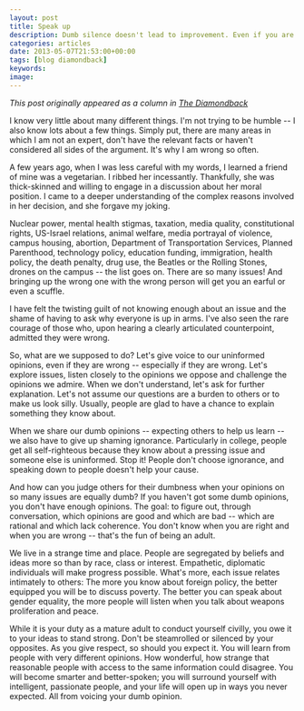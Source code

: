 ```yaml
---
layout: post
title: Speak up
description: Dumb silence doesn't lead to improvement. Even if you are wrong, speak!
categories: articles
date: 2013-05-07T21:53:00+00:00
tags: [blog diamondback]
keywords:
image:
---
```

*This post originally appeared as a column in [The Diamondback](http://www.diamondbackonline.com/opinion/article_1a9ef70e-b782-11e2-8ab1-0019bb30f31a.html)*

I know very little about many different things. I'm not trying to be humble -- I also know lots about a few things. Simply put, there are many areas in which I am not an expert, don't have the relevant facts or haven't considered all sides of the argument. It's why I am wrong so often.

A few years ago, when I was less careful with my words, I learned a friend of mine was a vegetarian. I ribbed her incessantly. Thankfully, she was thick-skinned and willing to engage in a discussion about her moral position. I came to a deeper understanding of the complex reasons involved in her decision, and she forgave my joking.

Nuclear power, mental health stigmas, taxation, media quality, constitutional rights, US-Israel relations, animal welfare, media portrayal of violence, campus housing, abortion, Department of Transportation Services, Planned Parenthood, technology policy, education funding, immigration, health policy, the death penalty, drug use, the Beatles or the Rolling Stones, drones on the campus -- the list goes on. There are so many issues! And bringing up the wrong one with the wrong person will get you an earful or even a scuffle.

I have felt the twisting guilt of not knowing enough about an issue and the shame of having to ask why everyone is up in arms. I've also seen the rare courage of those who, upon hearing a clearly articulated counterpoint, admitted they were wrong.

So, what are we supposed to do? Let's give voice to our uninformed opinions, even if they are wrong -- especially if they are wrong. Let's explore issues, listen closely to the opinions we oppose and challenge the opinions we admire. When we don't understand, let's ask for further explanation. Let's not assume our questions are a burden to others or to make us look silly. Usually, people are glad to have a chance to explain something they know about.

When we share our dumb opinions -- expecting others to help us learn -- we also have to give up shaming ignorance. Particularly in college, people get all self-righteous because they know about a pressing issue and someone else is uninformed. Stop it! People don't choose ignorance, and speaking down to people doesn't help your cause.

And how can you judge others for their dumbness when your opinions on so many issues are equally dumb? If you haven't got some dumb opinions, you don't have enough opinions. The goal: to figure out, through conversation, which opinions are good and which are bad -- which are rational and which lack coherence. You don't know when you are right and when you are wrong -- that's the fun of being an adult.

We live in a strange time and place. People are segregated by beliefs and ideas more so than by race, class or interest. Empathetic, diplomatic individuals will make progress possible. What's more, each issue relates intimately to others: The more you know about foreign policy, the better equipped you will be to discuss poverty. The better you can speak about gender equality, the more people will listen when you talk about weapons proliferation and peace.

While it is your duty as a mature adult to conduct yourself civilly, you owe it to your ideas to stand strong. Don't be steamrolled or silenced by your opposites. As you give respect, so should you expect it. You will learn from people with very different opinions. How wonderful, how strange that reasonable people with access to the same information could disagree. You will become smarter and better-spoken; you will surround yourself with intelligent, passionate people, and your life will open up in ways you never expected. All from voicing your dumb opinion.